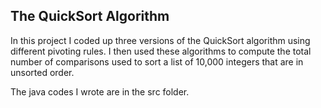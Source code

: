 ## The QuickSort Algorithm

In this project I coded up three versions of the QuickSort algorithm using different pivoting rules. I then used these algorithms to compute the total number of comparisons used to sort a list of 10,000 integers that are in unsorted order.

The java codes I wrote are in the src folder.